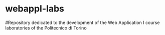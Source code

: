 # webappI-labs
#Repository dedicated to the development of the Web Application I course laboratories of the Politecnico di Torino
